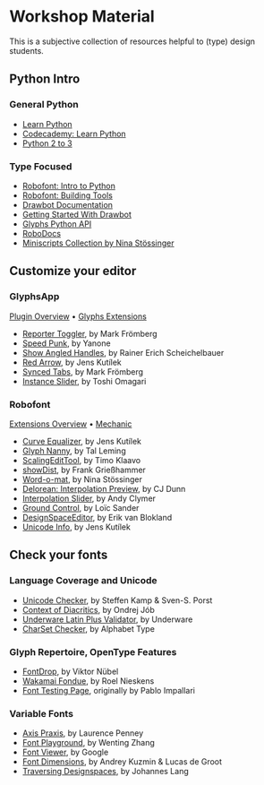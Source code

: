 # Workshop Material
This is a subjective collection of resources helpful to (type) design students.

## Python Intro
### General Python
- [Learn Python](https://www.learnpython.org/)
- [Codecademy: Learn Python](https://www.codecademy.com/learn/learn-python)
- [Python 2 to 3](http://python-future.org/compatible_idioms.html)
### Type Focused
- [Robofont: Intro to Python](http://www.robofont.com/documentation/building-tools/python/)
- [Robofont: Building Tools](http://www.robofont.com/documentation/building-tools/)
- [Drawbot Documentation](http://www.drawbot.com/#drawbot-documentation)
- [Getting Started With Drawbot](https://learn.adafruit.com/getting-started-with-drawbot)
- [Glyphs Python API](https://docu.glyphsapp.com/)
- [RoboDocs](http://www.robodocs.info/)
- [Miniscripts Collection by Nina Stössinger](http://ninastoessinger.com/posted/miniscripts.zip)

## Customize your editor
### GlyphsApp
[Plugin Overview](https://glyphsapp.com/extend) • [Glyphs Extensions](http://glyphsextensions.com/)
- [Reporter Toggler](https://github.com/Mark2Mark/Reporter-Toggler), by Mark Frömberg
- [Speed Punk](https://yanone.de/software/speedpunk/), by Yanone
- [Show Angled Handles](https://github.com/mekkablue/ShowAngledHandles), by Rainer Erich Scheichelbauer
- [Red Arrow](https://github.com/jenskutilek/RedArrow-Glyphs), by Jens Kutílek
- [Synced Tabs](https://github.com/Mark2Mark/Synced-Tabs), by Mark Frömberg
- [Instance Slider](https://github.com/Tosche/Glyphs-Scripts), by Toshi Omagari

### Robofont
[Extensions Overview](http://www.robofont.com/documentation/extensions/overview/) • [Mechanic](http://www.robofontmechanic.com/)
- [Curve Equalizer](https://github.com/jenskutilek/Curve-Equalizer), by Jens Kutílek
- [Glyph Nanny](https://github.com/typesupply/glyph-nanny), by Tal Leming
- [ScalingEditTool](https://github.com/klaavo/scalingEditTool), by Timo Klaavo
- [showDist](https://github.com/frankrolf/showDist), by Frank Grießhammer
- [Word-o-mat](https://github.com/ninastoessinger/word-o-mat), by Nina Stössinger
- [Delorean: Interpolation Preview](https://github.com/cjdunn/RoboFontExtensions), by CJ Dunn
- [Interpolation Slider](https://github.com/andyclymer/InterpolationSlider-RoboFontExt), by Andy Clymer
- [Ground Control](https://github.com/justvanrossum/Robofont-scripts/tree/master/Ground%20Control), by Loïc Sander
- [DesignSpaceEditor](https://github.com/LettError/designSpaceRoboFontExtension), by Erik van Blokland
- [Unicode Info](https://github.com/jenskutilek/RFUnicodeInfo), by Jens Kutílek

## Check your fonts
### Language Coverage and Unicode
- [Unicode Checker](http://earthlingsoft.net/UnicodeChecker/index.html), by Steffen Kamp & Sven-S. Porst
- [Context of Diacritics](http://www.urtd.net/x/cod/), by Ondrej Jób
- [Underware Latin Plus Validator](http://underware.nl/latin_plus/validate/), by Underware
- [CharSet Checker](https://www.alphabet-type.com/tools/charset-checker/), by Alphabet Type
### Glyph Repertoire, OpenType Features
- [FontDrop](https://fontdrop.info/), by Viktor Nübel
- [Wakamai Fondue](https://wakamaifondue.com/), by Roel Nieskens
- [Font Testing Page](http://www.cyreal.org/Font-Testing-Page/index.php), originally by Pablo Impallari
### Variable Fonts
- [Axis Praxis](https://www.axis-praxis.org/specimens/__DEFAULT__), by Laurence Penney
- [Font Playground](https://play.typedetail.com/), by Wenting Zhang
- [Font Viewer](https://github.com/googlei18n/fontview/releases), by Google
- [Font Dimensions](https://github.com/w0rm/elm-font-dimensions), by Andrey Kuzmin & Lucas de Groot
- [Traversing Designspaces](https://github.com/jo-lang/traversing_designspaces), by Johannes Lang
